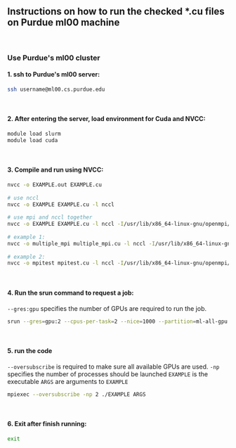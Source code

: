 ## Instructions on how to run the checked *.cu files on Purdue ml00 machine
​
### Use Purdue's ml00 cluster
#### 1. ssh to Purdue's ml00 server:
```bash
ssh username@ml00.cs.purdue.edu
```
​
#### 2. After entering the server, load environment for Cuda and NVCC:
```bash
module load slurm
module load cuda
```
​
#### 3. Compile and run using NVCC:
```bash
nvcc -o EXAMPLE.out EXAMPLE.cu
​
# use nccl
nvcc -o EXAMPLE EXAMPLE.cu -l nccl
​
# use mpi and nccl together
nvcc -o EXAMPLE EXAMPLE.cu -l nccl -I/usr/lib/x86_64-linux-gnu/openmpi/include -L/usr/lib/x86_64-linux-gnu/openmpi/lib64 -l mpi
​
# example 1:
nvcc -o multiple_mpi multiple_mpi.cu -l nccl -I/usr/lib/x86_64-linux-gnu/openmpi/include -L/usr/lib/x86_64-linux-gnu/openmpi/lib64 -l mpi
​
# example 2:
nvcc -o mpitest mpitest.cu -l nccl -I/usr/lib/x86_64-linux-gnu/openmpi/include -L/usr/lib/x86_64-linux-gnu/openmpi/lib64 -l mpi
```
​
#### 4. Run the srun command to request a job:
`--gres:gpu` specifies the number of GPUs are required to run the job.
```bash
srun --gres=gpu:2 --cpus-per-task=2 --nice=1000 --partition=ml-all-gpu --time=00:30:00 --pty bash
```
​
​
#### 5. run the code
`--oversubscribe` is required to make sure all available GPUs are used.
`-np` specifies the number of processes should be launched
`EXAMPLE` is the executable
`ARGS` are arguments to `EXAMPLE`
```bash
mpiexec --oversubscribe -np 2 ./EXAMPLE ARGS
```
​
#### 6. Exit after finish running:
```bash
exit

